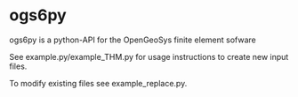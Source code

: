 # ogs6py

ogs6py is a python-API for the OpenGeoSys finite element sofware

See example.py/example_THM.py for usage instructions to create new input files.

To modify existing files see example_replace.py.
